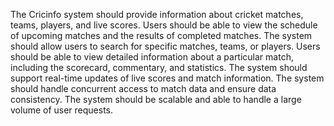 The Cricinfo system should provide information about cricket matches, teams, players, and live scores.
Users should be able to view the schedule of upcoming matches and the results of completed matches.
The system should allow users to search for specific matches, teams, or players.
Users should be able to view detailed information about a particular match, including the scorecard, commentary, and statistics.
The system should support real-time updates of live scores and match information.
The system should handle concurrent access to match data and ensure data consistency.
The system should be scalable and able to handle a large volume of user requests.